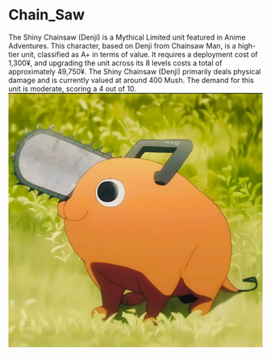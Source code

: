 # Chain_Saw

The Shiny Chainsaw (Denji) is a Mythical Limited unit featured in Anime Adventures. This character, based on Denji from Chainsaw Man, is a high-tier unit, classified as A+ in terms of value. It requires a deployment cost of 1,300¥, and upgrading the unit across its 8 levels costs a total of approximately 49,750¥. The Shiny Chainsaw (Denji) primarily deals physical damage and is currently valued at around 400 Mush. The demand for this unit is moderate, scoring a 4 out of 10.
![alt text](./assets/saw.png)
